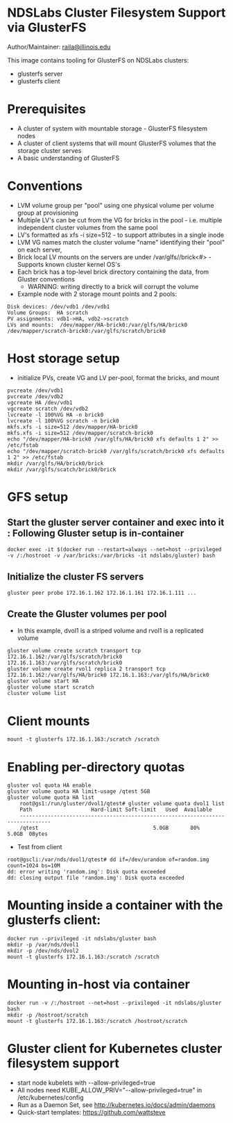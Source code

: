 # NDSLabs Cluster Filesystem Support via GlusterFS
Author/Maintainer:  raila@illinois.edu

This image contains tooling for GlusterFS on NDSLabs clusters:
* glusterfs server
* glusterfs client

# Prerequisites
* A cluster of system with mountable storage - GlusterFS filesystem nodes
* A cluster of client systems that will mount GlusterFS volumes that the storage cluster serves
* A basic understanding of GlusterFS 

# Conventions
* LVM volume group per "pool" using one physical volume per volume group at provisioning
* Multiple LV's can be cut from the VG for bricks in the pool - i.e. multiple independent cluster volumes from the same pool
* LV's formatted as xfs -i size=512 - to support attributes in a single inode
* LVM VG names match the cluster volume "name" identifying their "pool" on each server, 
* Brick local LV mounts on the servers are under /var/glfs/<pool>/brick<#> - Supports known cluster kernel OS's
* Each brick has a top-level brick directory containing the data, from Gluster conventions
  * WARNING: writing directly to a brick will corrupt the volume
* Example node with 2 storage mount points and 2 pools:
```
Disk devices: /dev/vdb1 /dev/vdb1
Volume Groups:  HA scratch
PV assignments: vdb1->HA, vdb2->scratch
LVs and mounts:  /dev/mapper/HA-brick0:/var/glfs/HA/brick0  /dev/mapper/scratch-brick0:/var/glfs/scratch/brick0
```

# Host storage setup
* initialize PVs, create VG and LV per-pool, format the bricks, and mount
```
pvcreate /dev/vdb1
pvcreate /dev/vdb2
vgcreate HA /dev/vdb1
vgcreate scratch /dev/vdb2
lvcreate -l 100%VG HA -n brick0
lvcreate -l 100%VG scratch -n brick0
mkfs.xfs -i size=512 /dev/mapper/HA-brick0
mkfs.xfs -i size=512 /dev/mapper/scratch-brick0
echo "/dev/mapper/HA-brick0 /var/glfs/HA/brick0 xfs defaults 1 2" >> /etc/fstab 
echo "/dev/mapper/scratch-brick0 /var/glfs/scratch/brick0 xfs defaults 1 2" >> /etc/fstab 
mkdir /var/glfs/HA/brick0/brick
mkdir /var/glfs/scatch/brick0/brick
```

# GFS setup
## Start the gluster server container and exec into it : Following Gluster setup is in-container
```
docker exec -it $(docker run --restart=always --net=host --privileged -v /:/hostroot -v /var/bricks:/var/bricks -it ndslabs/gluster) bash
```

## Initialize the cluster FS servers
```
gluster peer probe 172.16.1.162 172.16.1.161 172.16.1.111 ...
```

## Create the Gluster volumes per pool
* In this example,  dvol1 is a striped volume and rvol1 is a replicated volume
```
gluster volume create scratch transport tcp 172.16.1.162:/var/glfs/scratch/brick0 172.16.1.163:/var/glfs/scratch/brick0
gluster volume create rvol1 replica 2 transport tcp 172.16.1.162:/var/glfs/HA/brick0 172.16.1.163:/var/glfs/HA/brick0
gluster volume start HA
gluster volume start scratch
cluster volume list
```

# Client mounts
```
mount -t glusterfs 172.16.1.163:/scratch /scratch
```

# Enabling per-directory quotas
```
gluster vol quota HA enable
gluster volume quota HA limit-usage /qtest 5GB
gluster volume quota HA list
    root@gs1:/run/gluster/dvol1/qtest# gluster volume quota dvol1 list
    Path                   Hard-limit Soft-limit   Used  Available
    --------------------------------------------------------------------------------
    /qtest                                     5.0GB       80%       5.0GB  0Bytes
```
* Test from client
```
root@gscli:/var/nds/dvol1/qtest# dd if=/dev/urandom of=random.img count=1024 bs=10M
dd: error writing 'random.img': Disk quota exceeded
dd: closing output file 'random.img': Disk quota exceeded
```

# Mounting inside a container with the glusterfs client:
```
docker run --privileged -it ndslabs/gluster bash
mkdir -p /var/nds/dvol1
mkdir -p /dev/nds/dvol2
mount -t glusterfs 172.16.1.163:/scratch /scratch
```

# Mounting in-host via container
```
docker run -v /:/hostroot --net=host --privileged -it ndslabs/gluster bash
mkdir -p /hostroot/scratch
mount -t glusterfs 172.16.1.163:/scratch /hostroot/scratch
```

# Gluster client for Kubernetes cluster filesystem support
* start node kubelets with --allow-privileged=true
* All nodes need KUBE_ALLOW_PRIV="--allow-privileged=true" in /etc/kubernetes/config
* Run as a Daemon Set, see <http://kubernetes.io/docs/admin/daemons>
* Quick-start templates:  <https://github.com/wattsteve>

